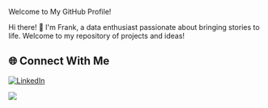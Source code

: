 Welcome to My GitHub Profile!

Hi there! 👋 I'm Frank, a data enthusiast passionate about bringing stories to life. Welcome to my repository of projects and ideas!


## 🌐 Connect With Me

[![LinkedIn](https://img.shields.io/badge/LinkedIn-0077B5?style=for-the-badge&logo=linkedin&logoColor=white)](https://www.linkedin.com/in/mlfrnk/)


![](https://komarev.com/ghpvc/?username=mandele1999)

<!---
mandele1999/mandele1999 is a ✨ special ✨ repository because its `README.md` (this file) appears on your GitHub profile.
You can click the Preview link to take a look at your changes.
--->
